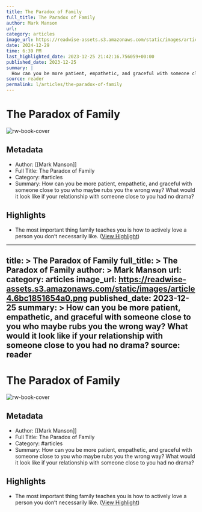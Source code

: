```yaml
---
title: The Paradox of Family
full_title: The Paradox of Family
author: Mark Manson
url: 
category: articles
image_url: https://readwise-assets.s3.amazonaws.com/static/images/article4.6bc1851654a0.png
date: 2024-12-29
time: 6:39 PM
last_highlighted_date: 2023-12-25 21:42:16.756059+00:00
published_date: 2023-12-25
summary: |
  How can you be more patient, empathetic, and graceful with someone close to you who maybe rubs you the wrong way? What would it look like if your relationship with someone close to you had no drama?
source: reader
permalink: l/articles/the-paradox-of-family
---
```

# The Paradox of Family

![rw-book-cover](https://readwise-assets.s3.amazonaws.com/static/images/article4.6bc1851654a0.png)

## Metadata
- Author: [[Mark Manson]]
- Full Title: The Paradox of Family
- Category: #articles
- Summary: How can you be more patient, empathetic, and graceful with someone close to you who maybe rubs you the wrong way? What would it look like if your relationship with someone close to you had no drama?

## Highlights
- The most important thing family teaches you is how to actively love a person you don’t necessarily like. ([View Highlight](https://read.readwise.io/read/01hjhevd53rem9kwgcjv231y1m))


---
title: >
  The Paradox of Family
full_title: >
  The Paradox of Family
author: >
  Mark Manson
url: 
category: articles
image_url: https://readwise-assets.s3.amazonaws.com/static/images/article4.6bc1851654a0.png
published_date: 2023-12-25
summary: >
  How can you be more patient, empathetic, and graceful with someone close to you who maybe rubs you the wrong way? What would it look like if your relationship with someone close to you had no drama?
source: reader
---
# The Paradox of Family

![rw-book-cover](https://readwise-assets.s3.amazonaws.com/static/images/article4.6bc1851654a0.png)

## Metadata
- Author: [[Mark Manson]]
- Full Title: The Paradox of Family
- Category: #articles
- Summary: How can you be more patient, empathetic, and graceful with someone close to you who maybe rubs you the wrong way? What would it look like if your relationship with someone close to you had no drama?

## Highlights
- The most important thing family teaches you is how to actively love a person you don’t necessarily like. ([View Highlight](https://read.readwise.io/read/01hjhevd53rem9kwgcjv231y1m))


